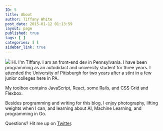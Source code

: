 ```yaml
---
ID: 5
title: About
author: Tiffany White
post_date: 2015-01-12 01:13:59
layout: page
published: true
tags: [ ]
categories: [ ]
sidebar_link: true
---
```



<img src="https://res.cloudinary.com/twhiteblog/image/upload/c_scale,w_630/v1527814882/selfie_coepfm.jpg"> Hi. I'm&nbsp;Tiffany. I am an front-end dev in Pennsylvania. I have been programming as an autodidact and university student for three years. I attended the University of Pittsburgh for two years after a stint in a few junior colleges here in PA.

My toolbox contains JavaScript, React, some Rails, and CSS Grid and Flexbox.

Besides programming and writing for this blog, I enjoy photography, lifting weights when I can, and learning about AI, Machine Learning, and programming in Go.

Questions? Hit me up on [Twitter](https://twitter.com/TiffanyW_412).
